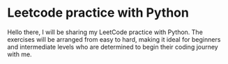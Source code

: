 
# Leetcode practice with Python

Hello there, I will be sharing my LeetCode practice with Python. The exercises will be arranged from easy to hard, making it ideal for beginners and intermediate levels who are determined to begin their coding journey with me.

